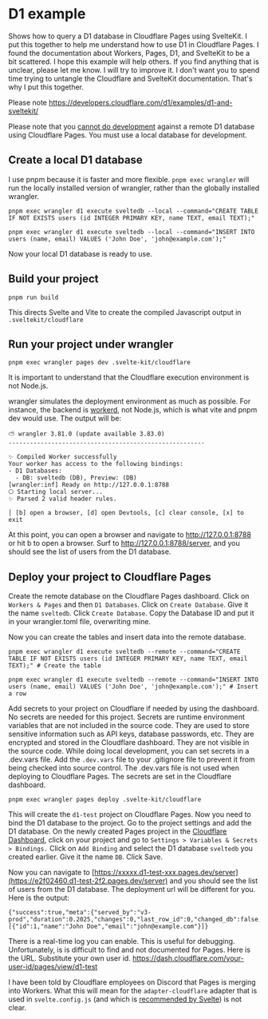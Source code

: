 # D1 example
Shows how to query a D1 database in Cloudflare Pages using SvelteKit. I put this together to help me understand how to use D1 in Cloudflare Pages.  I found the documentation about Workers, Pages, D1, and SvelteKit to be a bit scattered.  I hope this example will help others.  If you find anything that is unclear, please let me know.  I will try to improve it. I don't want you to spend time trying to untangle the Cloudflare and SvelteKit documentation.  That's why I put this together.

Please note https://developers.cloudflare.com/d1/examples/d1-and-sveltekit/

Please note that you [cannot do development](https://developers.cloudflare.com/d1/build-with-d1/local-development/) against a remote D1 database using Cloudflare Pages. You must use a local database for development.  

## Create a local D1 database

I use pnpm because it is faster and more flexible.  ``pnpm exec wrangler`` will run the locally installed version of wrangler, rather than the globally installed wrangler.

`` pnpm exec wrangler d1 execute sveltedb --local --command="CREATE TABLE IF NOT EXISTS users (id INTEGER PRIMARY KEY, name TEXT, email TEXT);" ``

``
pnpm exec wrangler d1 execute sveltedb --local --command="INSERT INTO users (name, email) VALUES ('John Doe', 'john@example.com');"
``

Now your local D1 database is ready to use.

## Build your project
``pnpm run build``

This directs Svelte and Vite to create the compiled Javascript output in  ``.sveltekit/cloudflare``

## Run your project under wrangler
``pnpm exec wrangler pages dev .svelte-kit/cloudflare``

It is important to understand that the Cloudflare execution environment is not Node.js.

wrangler simulates the deployment environment as much as possible.  For instance, the backend is [workerd](https://blog.cloudflare.com/workerd-open-source-workers-runtime/), not Node.js, which is what vite and pnpm dev would use.  The output will be:

```
⛅️ wrangler 3.81.0 (update available 3.83.0)
-------------------------------------------------------

✨ Compiled Worker successfully
Your worker has access to the following bindings:
- D1 Databases:
  - DB: sveltedb (DB), Preview: (DB)
[wrangler:inf] Ready on http://127.0.0.1:8788
⎔ Starting local server...                                                                                                                                   
✨ Parsed 2 valid header rules.

│ [b] open a browser, [d] open Devtools, [c] clear console, [x] to exit  
```

At this point, you can open a browser and navigate to http://127.0.0.1:8788 or hit b to open a browser.
Surf to http://127.0.0.1:8788/server, and you should see the list of users from the D1 database.

## Deploy your project to Cloudflare Pages
Create the remote database on the Cloudflare Pages dashboard.  Click on ``Workers & Pages`` and then ``D1 Databases``.  Click on ``Create Database``.  Give it the name ``sveltedb``.  Click ``Create Database``.  Copy the Database ID and put it in your wrangler.toml file, overwriting mine.

Now you can create the tables and insert data into the remote database.
```
pnpm exec wrangler d1 execute sveltedb --remote --command="CREATE TABLE IF NOT EXISTS users (id INTEGER PRIMARY KEY, name TEXT, email TEXT);" # Create the table

pnpm exec wrangler d1 execute sveltedb --remote --command="INSERT INTO users (name, email) VALUES ('John Doe', 'john@example.com');" # Insert a row
```

Add secrets to your project on Cloudflare if needed by using the dashboard.  No secrets are needed for this project. Secrets are runtime environment variables that are not included in the source code.  They are used to store sensitive information such as API keys, database passwords, etc.  They are encrypted and stored in the Cloudflare dashboard.  They are not visible in the source code.  While doing local development, you can set secrets in a .dev.vars file.  Add the ``.dev.vars`` file to your .gitignore file to prevent it from being checked into source control.  The .dev.vars file is not used when deploying to Cloudflare Pages.  The secrets are set in the Cloudflare dashboard.

`` pnpm exec wrangler pages deploy .svelte-kit/cloudflare ``

This will create the `d1-test` project on Cloudflare Pages.  Now you need to bind the D1 database to the project.  Go to the project settings and add the D1 database.  On the newly created Pages project in the [Cloudflare Dashboard](https://dash.cloudflare.com), click on your project and go to ``Settings > Variables & Secrets > Bindings.``  Click on ``Add Binding`` and select the D1 database ``sveltedb`` you created earlier.  Give it the name ``DB``.  Click Save.

Now you can navigate to [https://xxxxx.d1-test-xxx.pages.dev/server](https://e2f02460.d1-test-2f2.pages.dev/server) and you should see the list of users from the D1 database.  The deployment url will be different for you.  Here is the output:

```
{"success":true,"meta":{"served_by":"v3-prod","duration":0.2025,"changes":0,"last_row_id":0,"changed_db":false,"size_after":49152,"rows_read":1,"rows_written":0},"results":[{"id":1,"name":"John Doe","email":"john@example.com"}]}
```

There is a real-time log you can enable. This is useful for debugging.  Unfortunately, is is difficult to find and not documented for Pages.  Here is the URL.  Substitute your own user id. https://dash.cloudflare.com/your-user-id/pages/view/d1-test

I have been told by Cloudflare employees on Discord that Pages is merging into Workers.  What this will mean for the `adapter-cloudflare` adapter that is used in `svelte.config.js` (and which is [recommended by Svelte](https://svelte.dev/docs/kit/adapter-cloudflare)) is not clear. 